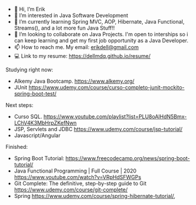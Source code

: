 - 👋 Hi, I’m Erik
- 👀 I’m interested in Java Software Development
- 🌱 I’m currently learning Spring MVC, AOP, Hibernate, Java Functional, Streams(), and a lot more fun Java Stuff!!
- 💞️ I’m looking to collaborate on Java Projects. I'm open to interships so i can keep learning and get my first job opportunity as a Java Developer.
- 📫 How to reach me. My email: erikdell@gmail.com
- 💻 Link to my resume: https://dellmdq.github.io/resume/

Studying right now:

- Alkemy Java Bootcamp. https://www.alkemy.org/
- JUnit https://www.udemy.com/course/curso-completo-junit-mockito-spring-boot-test/

Next steps:

- Curso SQL. https://www.youtube.com/playlist?list=PLU8oAlHdN5Bmx-LChV4K3MbHrpZKefNwn
- JSP, Servlets and JDBC https://www.udemy.com/course/jsp-tutorial/
- Javascript/Angular

Finished:

- Spring Boot Tutorial: https://www.freecodecamp.org/news/spring-boot-tutorial/
- Java Functional Programming | Full Course | 2020 https://www.youtube.com/watch?v=VRpHdSFWGPs
- Git Complete: The definitive, step-by-step guide to Git https://www.udemy.com/course/git-complete/
- Spring https://www.udemy.com/course/spring-hibernate-tutorial/,

